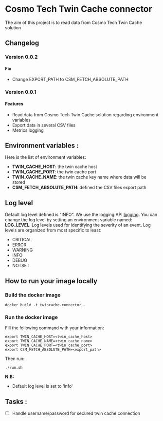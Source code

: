 # Cosmo Tech Twin Cache connector

The aim of this project is to read data from Cosmo Tech Twin Cache solution

## Changelog

### Version 0.0.2

#### Fix

- Change EXPORT_PATH to CSM_FETCH_ABSOLUTE_PATH

### Version 0.0.1

#### Features

- Read data from Cosmo Tech Twin Cache solution regarding environment variables
- Export data in several CSV files 
- Metrics logging

## Environment variables :

Here is the list of environment variables:

- **TWIN_CACHE_HOST**: the twin cache host
- **TWIN_CACHE_PORT**: the twin cache port
- **TWIN_CACHE_NAME**: the twin cache key name where data will be stored
- **CSM_FETCH_ABSOLUTE_PATH**: defined the CSV files export path

## Log level

Default log level defined is "INFO".
We use the logging API [logging](https://docs.python.org/3/library/logging.html).
You can change the log level by setting an environment variable named: **LOG_LEVEL**.
Log levels used for identifying the severity of an event. Log levels are organized from most specific to least:

- CRITICAL
- ERROR
- WARNING
- INFO
- DEBUG
- NOTSET

## How to run your image locally

### Build the docker image

`docker build -t twincache-connector .`

### Run the docker image

Fill the following command with your information:

```
export TWIN_CACHE_HOST=<twin_cache_host>
export TWIN_CACHE_NAME=<twin_cache_name>
export TWIN_CACHE_PORT=<twin_cache_port>
export CSM_FETCH_ABSOLUTE_PATH=<export_path>
```

Then run:

`./run.sh`

**N.B:**

- Default log level is set to 'info'

## Tasks :

- [ ]  Handle username/password for secured twin cache connection
